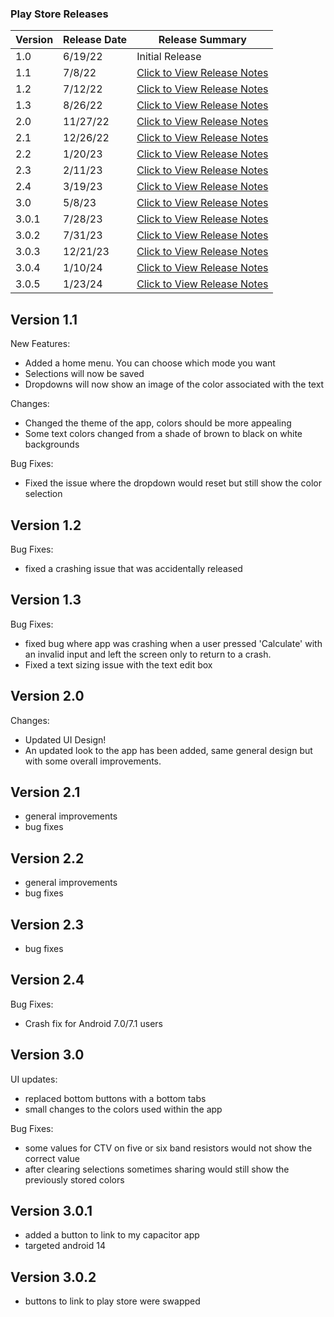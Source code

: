 ### Play Store Releases

| Version | Release Date | Release Summary                                                                                      |
|---------|--------------|------------------------------------------------------------------------------------------------------|
| 1.0     | 6/19/22      | Initial Release                                                                                      |
| 1.1     | 7/8/22       | [Click to View Release Notes](#version-11)                                                           |
| 1.2     | 7/12/22      | [Click to View Release Notes](#version-12)                                                           |
| 1.3     | 8/26/22      | [Click to View Release Notes](#version-13)                                                           |
| 2.0     | 11/27/22     | [Click to View Release Notes](#version-20)                                                           |
| 2.1     | 12/26/22     | [Click to View Release Notes](#version-21)                                                           |
| 2.2     | 1/20/23      | [Click to View Release Notes](#version-22)                                                           |
| 2.3     | 2/11/23      | [Click to View Release Notes](#version-23)                                                           |
| 2.4     | 3/19/23      | [Click to View Release Notes](#version-24)                                                           |
| 3.0     | 5/8/23       | [Click to View Release Notes](#version-30)                                                           |
| 3.0.1   | 7/28/23      | [Click to View Release Notes](#version-301)                                                          | 
| 3.0.2   | 7/31/23      | [Click to View Release Notes](#version-302)                                                          | 
| 3.0.3   | 12/21/23     | [Click to View Release Notes](https://github.com/bmcano/ResistanceCalculatorApp/releases/tag/v3.0.3) |
| 3.0.4   | 1/10/24      | [Click to View Release Notes](https://github.com/bmcano/ResistanceCalculatorApp/releases/tag/v3.0.4) |
| 3.0.5   | 1/23/24      | [Click to View Release Notes](https://github.com/bmcano/ResistanceCalculatorApp/releases/tag/v3.0.5) |

## Version 1.1

New Features:
- Added a home menu. You can choose which mode you want
- Selections will now be saved
- Dropdowns will now show an image of the color associated with the text

Changes:
- Changed the theme of the app, colors should be more appealing
- Some text colors changed from a shade of brown to black on white backgrounds

Bug Fixes:
- Fixed the issue where the dropdown would reset but still show the color selection

## Version 1.2

Bug Fixes:
- fixed a crashing issue that was accidentally released

## Version 1.3

Bug Fixes:
- fixed bug where app was crashing when a user pressed 'Calculate' with an invalid input and left the screen only to return to a crash.
- Fixed a text sizing issue with the text edit box

## Version 2.0

Changes:
- Updated UI Design!
- An updated look to the app has been added, same general design but with some overall improvements.

## Version 2.1

- general improvements
- bug fixes

## Version 2.2

- general improvements
- bug fixes

## Version 2.3

- bug fixes

## Version 2.4

Bug Fixes:
- Crash fix for Android 7.0/7.1 users

## Version 3.0

UI updates:
- replaced bottom buttons with a bottom tabs
- small changes to the colors used within the app

Bug Fixes:
- some values for CTV on five or six band resistors would not show the correct value
- after clearing selections sometimes sharing would still show the previously stored colors

## Version 3.0.1
- added a button to link to my capacitor app
- targeted android 14

## Version 3.0.2
- buttons to link to play store were swapped